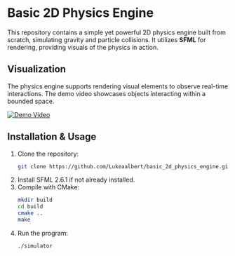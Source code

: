 # Basic 2D Physics Engine

This repository contains a simple yet powerful 2D physics engine built from scratch, simulating gravity and particle collisions. It utilizes **SFML** for rendering, providing visuals of the physics in action.

## Visualization

The physics engine supports rendering visual elements to observe real-time interactions. The demo video showcases objects interacting within a bounded space.

[![Demo Video](https://github.com/user-attachments/assets/30e4f1b4-9938-4f80-9dd9-ddedeb2e7ba5)](https://github.com/user-attachments/assets/30e4f1b4-9938-4f80-9dd9-ddedeb2e7ba5)

## Installation & Usage

1. Clone the repository:
   ```sh
   git clone https://github.com/Lukeaalbert/basic_2d_physics_engine.git
   ```
2. Install SFML 2.6.1 if not already installed.
3. Compile with CMake:
   ```sh
   mkdir build
   cd build
   cmake ..
   make
   ```
4. Run the program:
   ```sh
   ./simulator
   ```
